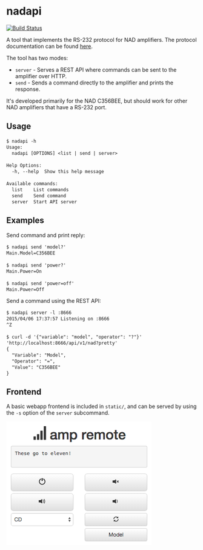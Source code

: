 # nadapi

[![Build Status](https://travis-ci.org/martinp/nadapi.png)](https://travis-ci.org/martinp/nadapi)

A tool that implements the RS-232 protocol for NAD amplifiers. The protocol
documentation can be found [here](http://nadelectronics.com/software).

The tool has two modes:

* `server` - Serves a REST API where commands can be sent to the amplifier over HTTP.
* `send` - Sends a command directly to the amplifier and prints the response.

It's developed primarily for the NAD C356BEE, but should work for other NAD
amplifiers that have a RS-232 port.

## Usage

```
$ nadapi -h
Usage:
  nadapi [OPTIONS] <list | send | server>

Help Options:
  -h, --help  Show this help message

Available commands:
  list    List commands
  send    Send command
  server  Start API server
```

## Examples

Send command and print reply:

```
$ nadapi send 'model?'
Main.Model=C356BEE

$ nadapi send 'power?'
Main.Power=On

$ nadapi send 'power=off'
Main.Power=Off
```

Send a command using the REST API:

```
$ nadapi server -l :8666
2015/04/06 17:37:57 Listening on :8666
^Z

$ curl -d '{"variable": "model", "operator": "?"}' 'http://localhost:8666/api/v1/nad?pretty'
{
  "Variable": "Model",
  "Operator": "=",
  "Value": "C356BEE"
}
```

## Frontend

A basic webapp frontend is included in `static/`, and can be served by using the
`-s` option of the `server` subcommand.

![Screenshot 1](static/screenshot.png)
